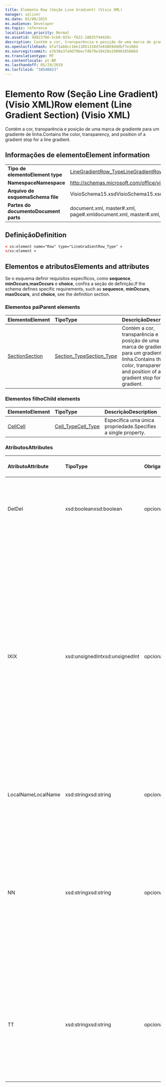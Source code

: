 ```yaml
---
title: Elemento Row (Seção Line Gradient) (Visio XML)
manager: soliver
ms.date: 03/09/2015
ms.audience: Developer
ms.topic: reference
localization_priority: Normal
ms.assetid: 4d823766-5cb0-925c-f622-18025f44426c
description: Contém a cor, transparência e posição de uma marca de gradiente para um gradiente de linha.
ms.openlocfilehash: bfaf3ab8cc16e11051310d7e838b9dddbf7e108d
ms.sourcegitcommit: e7b38e37a9d79becfd679e10420a19890165606d
ms.translationtype: MT
ms.contentlocale: pt-BR
ms.lasthandoff: 05/29/2019
ms.locfileid: "34540823"
---
```

# <a name="row-element-line-gradient-section-visio-xml"></a><span data-ttu-id="e523f-103">Elemento Row (Seção Line Gradient) (Visio XML)</span><span class="sxs-lookup"><span data-stu-id="e523f-103">Row element (Line Gradient Section) (Visio XML)</span></span>

<span data-ttu-id="e523f-104">Contém a cor, transparência e posição de uma marca de gradiente para um gradiente de linha.</span><span class="sxs-lookup"><span data-stu-id="e523f-104">Contains the color, transparency, and position of a gradient stop for a line gradient.</span></span>
  
## <a name="element-information"></a><span data-ttu-id="e523f-105">Informações de elemento</span><span class="sxs-lookup"><span data-stu-id="e523f-105">Element information</span></span>

|||
|:-----|:-----|
|<span data-ttu-id="e523f-106">**Tipo de elemento**</span><span class="sxs-lookup"><span data-stu-id="e523f-106">**Element type**</span></span> <br/> |[<span data-ttu-id="e523f-107">LineGradientRow_Type</span><span class="sxs-lookup"><span data-stu-id="e523f-107">LineGradientRow_Type</span></span>](linegradientrow_type-complextypevisio-xml.md) <br/> |
|<span data-ttu-id="e523f-108">**Namespace**</span><span class="sxs-lookup"><span data-stu-id="e523f-108">**Namespace**</span></span> <br/> |http://schemas.microsoft.com/office/visio/2012/main  <br/> |
|<span data-ttu-id="e523f-109">**Arquivo de esquema**</span><span class="sxs-lookup"><span data-stu-id="e523f-109">**Schema file**</span></span> <br/> |<span data-ttu-id="e523f-110">VisioSchema15.xsd</span><span class="sxs-lookup"><span data-stu-id="e523f-110">VisioSchema15.xsd</span></span>  <br/> |
|<span data-ttu-id="e523f-111">**Partes do documento**</span><span class="sxs-lookup"><span data-stu-id="e523f-111">**Document parts**</span></span> <br/> |<span data-ttu-id="e523f-112">document.xml, master#.xml, page#.xml</span><span class="sxs-lookup"><span data-stu-id="e523f-112">document.xml, master#.xml, page#.xml</span></span>  <br/> |
   
## <a name="definition"></a><span data-ttu-id="e523f-113">Definição</span><span class="sxs-lookup"><span data-stu-id="e523f-113">Definition</span></span>

```XML
< xs:element name="Row" type="LineGradientRow_Type" >
</xs:element >
```

## <a name="elements-and-attributes"></a><span data-ttu-id="e523f-114">Elementos e atributos</span><span class="sxs-lookup"><span data-stu-id="e523f-114">Elements and attributes</span></span>

<span data-ttu-id="e523f-115">Se o esquema definir requisitos específicos, como **sequence**, **minOccurs**,**maxOccurs** e **choice**, confira a seção de definição.</span><span class="sxs-lookup"><span data-stu-id="e523f-115">If the schema defines specific requirements, such as **sequence**, **minOccurs**, **maxOccurs**, and **choice**, see the definition section.</span></span> 
  
### <a name="parent-elements"></a><span data-ttu-id="e523f-116">Elementos pai</span><span class="sxs-lookup"><span data-stu-id="e523f-116">Parent elements</span></span>

|<span data-ttu-id="e523f-117">**Elemento**</span><span class="sxs-lookup"><span data-stu-id="e523f-117">**Element**</span></span>|<span data-ttu-id="e523f-118">**Tipo**</span><span class="sxs-lookup"><span data-stu-id="e523f-118">**Type**</span></span>|<span data-ttu-id="e523f-119">**Descrição**</span><span class="sxs-lookup"><span data-stu-id="e523f-119">**Description**</span></span>|
|:-----|:-----|:-----|
|[<span data-ttu-id="e523f-120">Section</span><span class="sxs-lookup"><span data-stu-id="e523f-120">Section</span></span>](section-element-sheet_type-complextypevisio-xml.md) <br/> |[<span data-ttu-id="e523f-121">Section_Type</span><span class="sxs-lookup"><span data-stu-id="e523f-121">Section_Type</span></span>](section_type-complextypevisio-xml.md) <br/> |<span data-ttu-id="e523f-122">Contém a cor, transparência e posição de uma marca de gradiente para um gradiente de linha.</span><span class="sxs-lookup"><span data-stu-id="e523f-122">Contains the color, transparency, and position of a gradient stop for a line gradient.</span></span>  <br/> |
   
### <a name="child-elements"></a><span data-ttu-id="e523f-123">Elementos filho</span><span class="sxs-lookup"><span data-stu-id="e523f-123">Child elements</span></span>

|<span data-ttu-id="e523f-124">**Elemento**</span><span class="sxs-lookup"><span data-stu-id="e523f-124">**Element**</span></span>|<span data-ttu-id="e523f-125">**Tipo**</span><span class="sxs-lookup"><span data-stu-id="e523f-125">**Type**</span></span>|<span data-ttu-id="e523f-126">**Descrição**</span><span class="sxs-lookup"><span data-stu-id="e523f-126">**Description**</span></span>|
|:-----|:-----|:-----|
|[<span data-ttu-id="e523f-127">Cell</span><span class="sxs-lookup"><span data-stu-id="e523f-127">Cell</span></span>](cell-element-line-gradient-sectionvisio-xml.md) <br/> |[<span data-ttu-id="e523f-128">Cell_Type</span><span class="sxs-lookup"><span data-stu-id="e523f-128">Cell_Type</span></span>](cell_type-complextypevisio-xml.md) <br/> |<span data-ttu-id="e523f-129">Especifica uma única propriedade.</span><span class="sxs-lookup"><span data-stu-id="e523f-129">Specifies a single property.</span></span>  <br/> |
   
### <a name="attributes"></a><span data-ttu-id="e523f-130">Atributos</span><span class="sxs-lookup"><span data-stu-id="e523f-130">Attributes</span></span>

|<span data-ttu-id="e523f-131">**Atributo**</span><span class="sxs-lookup"><span data-stu-id="e523f-131">**Attribute**</span></span>|<span data-ttu-id="e523f-132">**Tipo**</span><span class="sxs-lookup"><span data-stu-id="e523f-132">**Type**</span></span>|<span data-ttu-id="e523f-133">**Obrigatório**</span><span class="sxs-lookup"><span data-stu-id="e523f-133">**Required**</span></span>|<span data-ttu-id="e523f-134">**Descrição**</span><span class="sxs-lookup"><span data-stu-id="e523f-134">**Description**</span></span>|<span data-ttu-id="e523f-135">**Valores possíveis**</span><span class="sxs-lookup"><span data-stu-id="e523f-135">**Possible values**</span></span>|
|:-----|:-----|:-----|:-----|:-----|
|<span data-ttu-id="e523f-136">Del</span><span class="sxs-lookup"><span data-stu-id="e523f-136">Del</span></span>  <br/> |<span data-ttu-id="e523f-137">xsd:boolean</span><span class="sxs-lookup"><span data-stu-id="e523f-137">xsd:boolean</span></span>  <br/> |<span data-ttu-id="e523f-138">opcional</span><span class="sxs-lookup"><span data-stu-id="e523f-138">optional</span></span>  <br/> |<span data-ttu-id="e523f-139">Especifica se uma linha que seria herdada de uma forma mestra foi excluída.</span><span class="sxs-lookup"><span data-stu-id="e523f-139">Specifies whether a row that would otherwise be inherited from a master shape has been deleted.</span></span>  <br/> |<span data-ttu-id="e523f-140">Valores do tipo xsd:boolean.</span><span class="sxs-lookup"><span data-stu-id="e523f-140">Values of the xsd:boolean type.</span></span>  <br/> |
|<span data-ttu-id="e523f-141">IX</span><span class="sxs-lookup"><span data-stu-id="e523f-141">IX</span></span>  <br/> |<span data-ttu-id="e523f-142">xsd:unsignedInt</span><span class="sxs-lookup"><span data-stu-id="e523f-142">xsd:unsignedInt</span></span>  <br/> |<span data-ttu-id="e523f-143">opcional</span><span class="sxs-lookup"><span data-stu-id="e523f-143">optional</span></span>  <br/> |<span data-ttu-id="e523f-144">Especifica o identificador baseado em um para a linha.</span><span class="sxs-lookup"><span data-stu-id="e523f-144">Specifies the one-based identifier for the row.</span></span> <span data-ttu-id="e523f-145">Ele deve ser unqiue e maior do que outros identificadores na mesma seção. O atributo IX só é usado para as seções Character, Connection, Field, FillGradient, Geometry, Layer, LineGradient, Paragraph, Reviewer, Scratch e Tabs.</span><span class="sxs-lookup"><span data-stu-id="e523f-145">It should be unqiue and greater than other identifiers in the same section.The IX attribute is only used for the Character, Connection, Field, FillGradient, Geometry, Layer, LineGradient, Paragraph, Reviewer, Scratch, and Tabs sections.</span></span> <span data-ttu-id="e523f-146">Uma linha só pode ter um dos atributos IX ou N.</span><span class="sxs-lookup"><span data-stu-id="e523f-146">A row can only have one of the IX or N attributes.</span></span>  <br/> |<span data-ttu-id="e523f-147">Valores do tipo xsd:unsignedInt.</span><span class="sxs-lookup"><span data-stu-id="e523f-147">Values of the xsd:unsignedInt type.</span></span>  <br/> |
|<span data-ttu-id="e523f-148">LocalName</span><span class="sxs-lookup"><span data-stu-id="e523f-148">LocalName</span></span>  <br/> |<span data-ttu-id="e523f-149">xsd:string</span><span class="sxs-lookup"><span data-stu-id="e523f-149">xsd:string</span></span>  <br/> |<span data-ttu-id="e523f-150">opcional</span><span class="sxs-lookup"><span data-stu-id="e523f-150">optional</span></span>  <br/> |<span data-ttu-id="e523f-151">Especifica o nome exclusivo dependente de idioma da linha.</span><span class="sxs-lookup"><span data-stu-id="e523f-151">Specifies the unique language-dependent name of the row.</span></span>  <br/> |<span data-ttu-id="e523f-152">Valores do tipo xsd:string.</span><span class="sxs-lookup"><span data-stu-id="e523f-152">Values of the xsd:string type.</span></span>  <br/> |
|<span data-ttu-id="e523f-153">N</span><span class="sxs-lookup"><span data-stu-id="e523f-153">N</span></span>  <br/> |<span data-ttu-id="e523f-154">xsd:string</span><span class="sxs-lookup"><span data-stu-id="e523f-154">xsd:string</span></span>  <br/> |<span data-ttu-id="e523f-155">opcional</span><span class="sxs-lookup"><span data-stu-id="e523f-155">optional</span></span>  <br/> |<span data-ttu-id="e523f-156">Especifica o nome exclusivo independente do idioma da linha. O atributo N só é usado para as seções User, Property, Actions, Control, Connection, Hyperlink e ActionTag.</span><span class="sxs-lookup"><span data-stu-id="e523f-156">Specifies the unique language-independent name of the row.The N attribute is only used for the User, Property, Actions, Control, Connection, Hyperlink, and ActionTag sections.</span></span> <span data-ttu-id="e523f-157">Uma linha só pode ter um dos atributos IX ou N.</span><span class="sxs-lookup"><span data-stu-id="e523f-157">A row can only have one of the IX or N attributes.</span></span>  <br/> |<span data-ttu-id="e523f-158">Valores do tipo xsd:string.</span><span class="sxs-lookup"><span data-stu-id="e523f-158">Values of the xsd:string type.</span></span>  <br/> |
|<span data-ttu-id="e523f-159">T</span><span class="sxs-lookup"><span data-stu-id="e523f-159">T</span></span>  <br/> |<span data-ttu-id="e523f-160">xsd:string</span><span class="sxs-lookup"><span data-stu-id="e523f-160">xsd:string</span></span>  <br/> |<span data-ttu-id="e523f-161">opcional</span><span class="sxs-lookup"><span data-stu-id="e523f-161">optional</span></span>  <br/> |<span data-ttu-id="e523f-162">Especifica o tipo do caminho geométrico representado pela linha e usado na visualização de geometria.</span><span class="sxs-lookup"><span data-stu-id="e523f-162">Specifies the type of the geometric path represented by the row and used in geometry visualization.</span></span> <span data-ttu-id="e523f-163">O atributo T só é usado para a seção Geometry.</span><span class="sxs-lookup"><span data-stu-id="e523f-163">The T attribute is only used for the Geometry section.</span></span>  <br/> |<span data-ttu-id="e523f-164">Valores do tipo xsd:string.</span><span class="sxs-lookup"><span data-stu-id="e523f-164">Values of the xsd:string type.</span></span>  <br/> |
   

